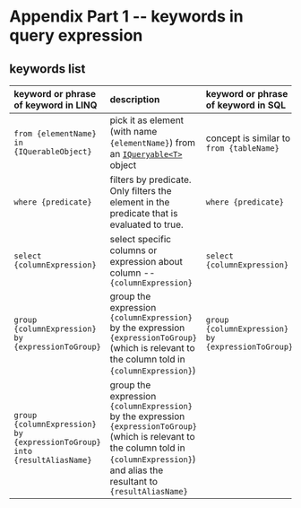 # Appendix Part 1 -- keywords in query expression
## keywords list
| keyword or phrase of keyword in LINQ | description | keyword or phrase of keyword in SQL | notice |
| :-- | :-- | :-- | :-- |
| `from {elementName} in {IQuerableObject}` | pick it as element (with name `{elementName}`) from an [`IQueryable<T>`](https://learn.microsoft.com/en-us/dotnet/api/system.linq.iqueryable-1?view=net-9.0) object | concept is similar to `from {tableName}` | |
| `where {predicate}` | filters by predicate. Only filters the element in the predicate that is evaluated to true. | `where {predicate}` | |
| `select {columnExpression}` | select specific columns or expression about column -- `{columnExpression}` | `select {columnExpression}` | |
| `group {columnExpression} by {expressionToGroup}`| group the expression `{columnExpression}` by the expression `{expressionToGroup}` (which is relevant to the column told in `{columnExpression}`)  |  `group {columnExpression} by {expressionToGroup}` | `{expressionToGroup}` MUST be relevant to the column told in `{columnExpression}`, it also applies to SQL. |
| `group {columnExpression} by {expressionToGroup} into {resultAliasName}`| group the expression `{columnExpression}` by the expression `{expressionToGroup}` (which is relevant to the column told in `{columnExpression}`) and alias the resultant to `{resultAliasName}`|  | same as above |
